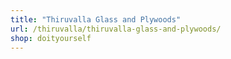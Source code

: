 ```yaml
---
title: "Thiruvalla Glass and Plywoods"
url: /thiruvalla/thiruvalla-glass-and-plywoods/
shop: doityourself
---
```

